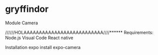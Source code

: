 # gryffindor
Module Camera

//////HOLAAAAAAAAAAAAAAAAAAAAAAAAAA////******
Requirements:
Node.js
Visual Code
React native

Installation
expo install expo-camera



